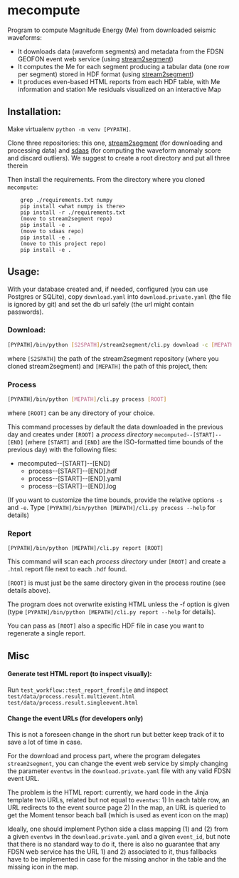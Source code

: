 # mecompute

Program to compute Magnitude Energy (Me) from downloaded seismic waveforms:

- It downloads data (waveform segments) and metadata from the FDSN GEOFON event 
  web service (using [stream2segment](https://github.com/rizac/stream2segment))
- It computes the Me for each segment producing a tabular data (one row per segment)
  stored in HDF format (using [stream2segment](https://github.com/rizac/stream2segment))
- It produces even-based HTML reports from each HDF table, with Me information 
  and station Me residuals visualized on an interactive Map



## Installation:
Make virtualenv `python -m venv [PYPATH]`. 

Clone three repositories:
this one, [stream2segment](https://github.com/rizac/stream2segment)
(for downloading and processing data) and [sdaas](https://github.com/rizac/sdaas) (for computing the waveform anomaly score and
discard outliers).
We suggest to create a root directory and put all three therein

Then install the requirements. From the directory where you cloned `mecompute`:

```
    grep ./requirements.txt numpy
    pip install <what numpy is there>
    pip install -r ./requirements.txt
    (move to stream2segment repo)
    pip install -e .
    (move to sdaas repo)
    pip install -e .
    (move to this project repo)
    pip install -e .
```

## Usage:

With your database created and, if needed, configured (you can use Postgres or SQLite),
copy `download.yaml` into `download.private.yaml`
(the file is ignored by git) and set the db url safely (the url might contain passwords). 

### Download:


```bash
[PYPATH]/bin/python [S2SPATH]/stream2segment/cli.py download -c [MEPATH]/s2s_config/download.private.yaml
```

where `[S2SPATH]` the path of the stream2segment repository (where you cloned stream2segment)
and `[MEPATH]` the path of this project, then:

### Process

```bash
[PYPATH]/bin/python [MEPATH]/cli.py process [ROOT]
```

where `[ROOT]` can be any directory of your choice.

This command processes by default the data downloaded in the previous
day and creates under `[ROOT]` 
a *process directory* `mecomputed--[START]--[END]` (where `[START]` 
and `[END]` are the ISO-formatted time bounds of the previous day) with the 
following files:


* mecomputed--[START]--[END]
  * process--[START]--[END].hdf
  * process--[START]--[END].yaml
  * process--[START]--[END].log

(If you want to customize the time bounds, provide the relative options
`-s` and `-e`. Type
`[PYPATH]/bin/python [MEPATH]/cli.py process --help` for details)


### Report

```
[PYPATH]/bin/python [MEPATH]/cli.py report [ROOT]
```

This command will 
scan each *process directory* under `[ROOT]` and create a `.html` report file next to
each `.hdf` found.

`[ROOT]` is must just be the same directory
given in the process routine (see details above). 

The program does not overwrite existing HTML unless the -f option
is given (type 
`[PYPATH]/bin/python [MEPATH]/cli.py report --help` for details).

You can pass as `[ROOT]` also a specific HDF file in case you want to regenerate
a single report.

## Misc


#### Generate test HTML report (to inspect visually):

Run `test_workflow::test_report_fromfile` and inspect
`test/data/process.result.multievent.html`  `test/data/process.result.singleevent.html`


#### Change the event URLs (for developers only)
This is not a foreseen change in the short run but better keep track of it to save a lot
of time in case.

For the download and process part, where the program delegates `stream2segment`,
you can change the event web service by simply changing the parameter `eventws` in the
`download.private.yaml` file with any valid FDSN event URL.

The problem is the HTML report: currently, we hard code in the Jinja template
two URLs, related but not equal to `eventws`:
    1) In each table row, an URL redirects to the event source page
    2) In the map, an URL is queried to get the Moment tensor beach ball (which
       is used as event icon on the map)

Ideally, one should implement Python side a class mapping (1) and (2) from a given `eventws`
in the `download.private.yaml` and a given `event_id`, but note that 
there is no standard way to do it, there is also no guarantee that any FDSN web service
has the URL 1) and 2) associated to it, thus fallbacks have to be implemented in case
for the missing anchor in the table and the missing icon in the map.

